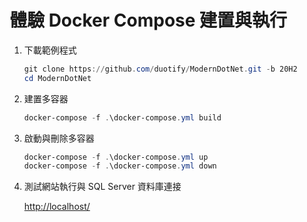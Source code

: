 # 體驗 Docker Compose 建置與執行

1. 下載範例程式

    ```ps1
    git clone https://github.com/duotify/ModernDotNet.git -b 20H2
    cd ModernDotNet
    ```

2. 建置多容器

    ```ps1
    docker-compose -f .\docker-compose.yml build
    ```

3. 啟動與刪除多容器

    ```ps1
    docker-compose -f .\docker-compose.yml up
    docker-compose -f .\docker-compose.yml down
    ```

4. 測試網站執行與 SQL Server 資料庫連接

    <http://localhost/>
